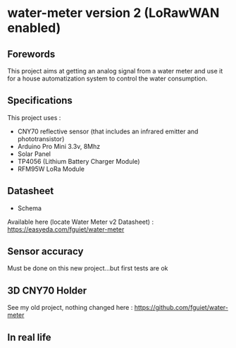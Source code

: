 # water-meter version 2 (LoRawWAN enabled)

## Forewords

This project aims at getting an analog signal from a water meter and use it for a house automatization system to control the water consumption.

## Specifications

This project uses :

* CNY70 reflective sensor (that includes an infrared emitter and phototransistor)
* Arduino Pro Mini 3.3v, 8Mhz
* Solar Panel
* TP4056 (Lithium Battery Charger Module)
* RFM95W LoRa Module

## Datasheet

* Schema

Available here (locate Water Meter v2 Datasheet) : <https://easyeda.com/fguiet/water-meter>

## Sensor accuracy

Must be done on this new project...but first tests are ok

## 3D CNY70 Holder

See my old project, nothing changed here : https://github.com/fguiet/water-meter

## In real life

